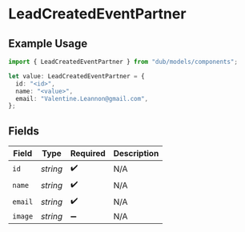 # LeadCreatedEventPartner

## Example Usage

```typescript
import { LeadCreatedEventPartner } from "dub/models/components";

let value: LeadCreatedEventPartner = {
  id: "<id>",
  name: "<value>",
  email: "Valentine.Leannon@gmail.com",
};
```

## Fields

| Field              | Type               | Required           | Description        |
| ------------------ | ------------------ | ------------------ | ------------------ |
| `id`               | *string*           | :heavy_check_mark: | N/A                |
| `name`             | *string*           | :heavy_check_mark: | N/A                |
| `email`            | *string*           | :heavy_check_mark: | N/A                |
| `image`            | *string*           | :heavy_minus_sign: | N/A                |
